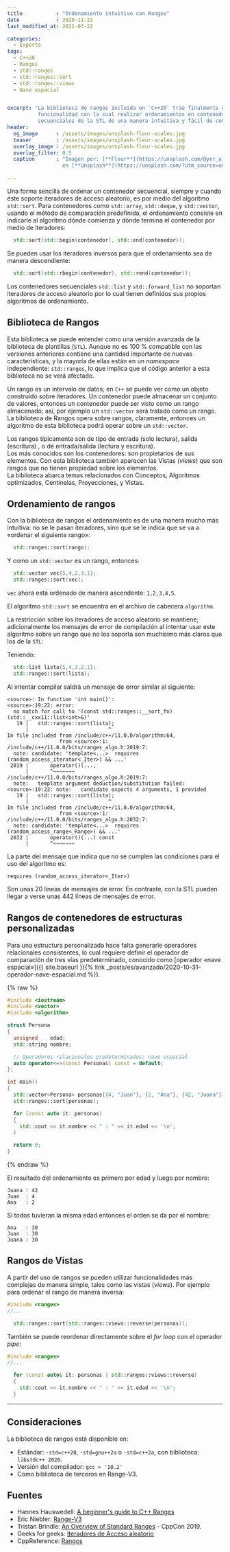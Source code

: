 ```yaml
---
title           : "Ordenamiento intuitivo con Rangos"
date            : 2020-11-22
last_modified_at: 2021-03-22

categories:
  - Experto
tags:
  - C++20
  - Rangos
  - std::ranges
  - std::ranges::sort
  - std::ranges::views
  - Nave espacial


excerpt: "La biblioteca de rangos incluida en `C++20` trae finalmente una
          funcionalidad con la cual realizar ordenamientos en contenedores 
          secuenciales de la STL de una manera intuitiva y fácil de comprender."
header:
  og_image      : /assets/images/unsplash-fleur-scales.jpg
  teaser        : /assets/images/unsplash-fleur-scales.jpg
  overlay_image : /assets/images/unsplash-fleur-scales.jpg
  overlay_filter: 0.5
  caption       : "Imagen por: [**Fleur**](https://unsplash.com/@yer_a_wizard?utm_source=unsplash) 
                  en [**Unsplash**](https://unsplash.com/?utm_source=unsplash)"

---
```


Una forma sencilla de ordenar un contenedor secuencial, siempre y cuando éste
soporte iteradores de acceso aleatorio, es por medio del algoritmo `std::sort`.
Para contenedores como `std::array`, `std::deque`, y `std::vector`, usando el
método de comparación predefinida, el ordenamiento consiste en  
indicarle al algoritmo dónde comienza y dónde termina el contenedor por medio
de iteradores:

```c++
  std::sort(std::begin(contenedor), std::end(contenedor));
```

Se pueden usar los iteradores inversos para que el ordenamiento sea de manera
descendiente:

```c++
  std::sort(std::rbegin(contenedor), std::rend(contenedor));
```

Los contenedores secuenciales `std::list` y `std::forward_list` no soportan 
iteradores de acceso aleatorio por lo cual tienen definidos sus propios 
algoritmos de ordenamiento.

## Biblioteca de Rangos

Esta biblioteca se puede entender como una versión avanzada de la biblioteca de
plantillas (`STL`). Aunque no es 100 % compatible con las versiones anteriores
contiene una cantidad importante de nuevas características, y la mayoría de
ellas están en un _namespace_ independiente: `std::ranges`, lo que implica que
el código anterior a esta biblioteca no se verá afectado.

Un rango es un intervalo de datos; en `C++` se puede ver como un objeto
construido sobre iteradores. Un contenedor puede almacenar un conjunto de
valores, entonces un contenedor puede ser visto como un rango almacenado; así,
por ejemplo un `std::vector` será tratado como un rango. La biblioteca de Rangos
opera sobre rangos, claramente, entonces un algoritmo de esta biblioteca podrá
operar sobre un `std::vector`.

Los rangos típicamente son de tipo de entrada (solo lectura), salida (escritura)
, o de entrada/salida (lectura y escritura).  
Los más conocidos son los contenedores: son propietarios de sus
elementos. Con esta biblioteca también aparecen las Vistas (_views_) que son
rangos que no tienen propiedad sobre los elementos.  
La biblioteca abarca temas relacionados con Conceptos, Algoritmos optimizados,
Centinelas, Proyecciones, y Vistas.

## Ordenamiento de rangos

Con la biblioteca de rangos el ordenamiento es de una manera mucho más
intuitiva: no se le pasan iteradores, sino que se le indica que se va a «ordenar
el siguiente rango»:

```c++
  std::ranges::sort(rango);
```

Y como un `std::vector` es un rango, entonces:

```c++
  std::vector vec{5,4,2,3,1};
  std::ranges::sort(vec);
```

`vec` ahora está ordenado de manera ascendente: `1,2,3,4,5`. 

El algoritmo `std::sort` se encuentra en el archivo de cabecera `algorithm`. 

La restricción sobre los iteradores de acceso aleatorio se mantiene;
adicionalmente los mensajes de error de compilación al intentar usar este
algoritmo sobre un rango que no los soporta son muchísimo más claros que los de
la `STL`:

Teniendo:
```c++
  std::list lista{5,4,3,2,1};
  std::ranges::sort(lista);
```

Al intentar compilar saldrá un mensaje de error similar al siguiente:
```
<source>: In function 'int main()':
<source>:19:22: error: 
  no match for call to '(const std::ranges::__sort_fn) (std::__cxx11::list<int>&)'
   19 |   std::ranges::sort(lista);
      |                          ^
In file included from /include/c++/11.0.0/algorithm:64,
                 from <source>:1:
/include/c++/11.0.0/bits/ranges_algo.h:2019:7: 
  note: candidate: 'template<...>  requires (random_access_iterator<_Iter>) && ...'
 2019 |       operator()(...,
      |       ^~~~~~~~
/include/c++/11.0.0/bits/ranges_algo.h:2019:7: 
  note:   template argument deduction/substitution failed:
<source>:19:22: note:   candidate expects 4 arguments, 1 provided
   19 |   std::ranges::sort(lista);
      |                          ^
In file included from /include/c++/11.0.0/algorithm:64,
                 from <source>:1:
/include/c++/11.0.0/bits/ranges_algo.h:2032:7: 
  note: candidate: 'template<...>  requires (random_access_range<_Range>) && ...'
 2032 |       operator()(...) const
      |       ^~~~~~~~
```

La parte del mensaje que indica que no se cumplen las condiciones para el uso
del algoritmo es:

    requires (random_access_iterator<_Iter>)

Son unas 20 líneas de mensajes de error. En contraste, con la STL pueden llegar
a verse unas 442 líneas de mensajes de error.

## Rangos de contenedores de estructuras personalizadas

Para una estructura personalizada hace falta generarle operadores relacionales
consistentes, lo cual requiere definir el operador de comparación de tres vías
predeterminado, conocido como
[operador «nave espacial»]({{ site.baseurl }}{% link _posts/es/avanzado/2020-10-31-operador-nave-espacial.md %}).

{% raw %}
```c++
#include <iostream>
#include <vector>
#include <algorithm>

struct Persona
{
  unsigned    edad;
  std::string nombre;

  // Operadores relacionales predeterminados: nave espacial
  auto operator<=>(const Persona&) const = default; 
};

int main()
{
  std::vector<Persona> personas{{4, "Juan"}, {2, "Ana"}, {42, "Juana"}};
  std::ranges::sort(personas);

  for (const auto it: personas)
  {
    std::cout << it.nombre << " : " << it.edad << '\n';
  }

  return 0;
}
```
{% endraw %}

El resultado del ordenamiento es primero por edad y luego por nombre:

    Juana : 42
    Juan  : 4
    Ana   : 2

Si todos tuvieran la misma edad entonces el orden se da por el nombre:  

    Ana   : 30
    Juan  : 30
    Juana : 30


## Rangos de Vistas

A partir del uso de rangos se pueden utilizar funcionalidades más complejas de
manera simple, tales como las vistas (_views_). Por ejemplo para ordenar el
rango de manera inversa:

```c++
#include <ranges>
//...

  std::ranges::sort(std::ranges::views::reverse(personas));

```

También se puede reordenar directamente sobre el _for loop_ con el operador
_pipe_:

```c++
#include <ranges>
//...

  for (const auto& it: personas | std::ranges::views::reverse)
  {
    std::cout << it.nombre << " : " << it.edad << '\n';
  }
```


---
## Consideraciones

La biblioteca de rangos está disponible en:

- Estándar: `-std=c++20`, `-std=gnu++2a` o `-std=c++2a`, con
  biblioteca: `libstdc++ 2020`.
- Versión del compilador: `gcc > '10.2'`
- Como biblioteca de terceros en Range-V3.

## Fuentes

- Hannes Hauswedell: [A beginner's guide to C++ Ranges](https://hannes.hauswedell.net/post/2019/11/30/range_intro/)
- Eric Niebler: [Range-V3](https://ericniebler.github.io/range-v3/)
- Tristan Brindle: [An Overview of Standard Ranges](https://youtu.be/SYLgG7Q5Zws) - CppCon 2019.
- Geeks for geeks: [Iteradores de Acceso aleatorio](https://www.geeksforgeeks.org/random-access-iterators-in-cpp/)
- CppReference: [Rangos](https://es.cppreference.com/w/cpp/ranges)
